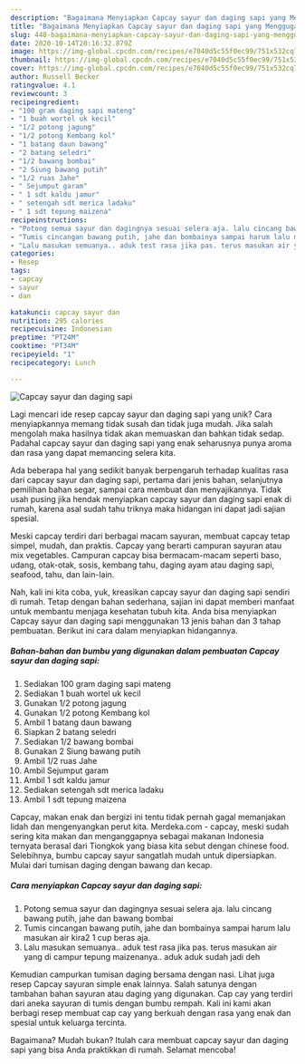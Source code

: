 ```yaml
---
description: "Bagaimana Menyiapkan Capcay sayur dan daging sapi yang Menggugah Selera"
title: "Bagaimana Menyiapkan Capcay sayur dan daging sapi yang Menggugah Selera"
slug: 448-bagaimana-menyiapkan-capcay-sayur-dan-daging-sapi-yang-menggugah-selera
date: 2020-10-14T20:16:32.879Z
image: https://img-global.cpcdn.com/recipes/e7040d5c55f0ec99/751x532cq70/capcay-sayur-dan-daging-sapi-foto-resep-utama.jpg
thumbnail: https://img-global.cpcdn.com/recipes/e7040d5c55f0ec99/751x532cq70/capcay-sayur-dan-daging-sapi-foto-resep-utama.jpg
cover: https://img-global.cpcdn.com/recipes/e7040d5c55f0ec99/751x532cq70/capcay-sayur-dan-daging-sapi-foto-resep-utama.jpg
author: Russell Becker
ratingvalue: 4.1
reviewcount: 3
recipeingredient:
- "100 gram daging sapi mateng"
- "1 buah wortel uk kecil"
- "1/2 potong jagung"
- "1/2 potong Kembang kol"
- "1 batang daun bawang"
- "2 batang seledri"
- "1/2 bawang bombai"
- "2 Siung bawang putih"
- "1/2 ruas Jahe"
- " Sejumput garam"
- " 1 sdt kaldu jamur"
- " setengah sdt merica ladaku"
- " 1 sdt tepung maizena"
recipeinstructions:
- "Potong semua sayur dan dagingnya sesuai selera aja. lalu cincang bawang putih, jahe dan bawang bombai"
- "Tumis cincangan bawang putih, jahe dan bombainya sampai harum lalu masukan air kira2 1 cup beras aja."
- "Lalu masukan semuanya.. aduk test rasa jika pas. terus masukan air yang di campur tepung maizenanya.. aduk aduk sudah jadi deh"
categories:
- Resep
tags:
- capcay
- sayur
- dan

katakunci: capcay sayur dan 
nutrition: 295 calories
recipecuisine: Indonesian
preptime: "PT24M"
cooktime: "PT34M"
recipeyield: "1"
recipecategory: Lunch

---
```



![Capcay sayur dan daging sapi](https://img-global.cpcdn.com/recipes/e7040d5c55f0ec99/751x532cq70/capcay-sayur-dan-daging-sapi-foto-resep-utama.jpg)

Lagi mencari ide resep capcay sayur dan daging sapi yang unik? Cara menyiapkannya memang tidak susah dan tidak juga mudah. Jika salah mengolah maka hasilnya tidak akan memuaskan dan bahkan tidak sedap. Padahal capcay sayur dan daging sapi yang enak seharusnya punya aroma dan rasa yang dapat memancing selera kita.

Ada beberapa hal yang sedikit banyak berpengaruh terhadap kualitas rasa dari capcay sayur dan daging sapi, pertama dari jenis bahan, selanjutnya pemilihan bahan segar, sampai cara membuat dan menyajikannya. Tidak usah pusing jika hendak menyiapkan capcay sayur dan daging sapi enak di rumah, karena asal sudah tahu triknya maka hidangan ini dapat jadi sajian spesial.

Meski capcay terdiri dari berbagai macam sayuran, membuat capcay tetap simpel, mudah, dan praktis. Capcay yang berarti campuran sayuran atau mix vegetables. Campuran capcay bisa bermacam-macam seperti baso, udang, otak-otak, sosis, kembang tahu, daging ayam atau daging sapi, seafood, tahu, dan lain-lain.


Nah, kali ini kita coba, yuk, kreasikan capcay sayur dan daging sapi sendiri di rumah. Tetap dengan bahan sederhana, sajian ini dapat memberi manfaat untuk membantu menjaga kesehatan tubuh kita. Anda bisa menyiapkan Capcay sayur dan daging sapi menggunakan 13 jenis bahan dan 3 tahap pembuatan. Berikut ini cara dalam menyiapkan hidangannya.

<!--inarticleads1-->

##### Bahan-bahan dan bumbu yang digunakan dalam pembuatan Capcay sayur dan daging sapi:

1. Sediakan 100 gram daging sapi mateng
1. Sediakan 1 buah wortel uk kecil
1. Gunakan 1/2 potong jagung
1. Gunakan 1/2 potong Kembang kol
1. Ambil 1 batang daun bawang
1. Siapkan 2 batang seledri
1. Sediakan 1/2 bawang bombai
1. Gunakan 2 Siung bawang putih
1. Ambil 1/2 ruas Jahe
1. Ambil  Sejumput garam
1. Ambil  1 sdt kaldu jamur
1. Sediakan  setengah sdt merica ladaku
1. Ambil  1 sdt tepung maizena


Capcay, makan enak dan bergizi ini tentu tidak pernah gagal memanjakan lidah dan mengenyangkan perut kita. Merdeka.com - capcay, meski sudah sering kita makan dan menganggapnya sebagai makanan Indonesia ternyata berasal dari Tiongkok yang biasa kita sebut dengan chinese food. Selebihnya, bumbu capcay sayur sangatlah mudah untuk dipersiapkan. Mulai dari tumisan daging dengan bawang dan kecap. 

<!--inarticleads2-->

##### Cara menyiapkan Capcay sayur dan daging sapi:

1. Potong semua sayur dan dagingnya sesuai selera aja. lalu cincang bawang putih, jahe dan bawang bombai
1. Tumis cincangan bawang putih, jahe dan bombainya sampai harum lalu masukan air kira2 1 cup beras aja.
1. Lalu masukan semuanya.. aduk test rasa jika pas. terus masukan air yang di campur tepung maizenanya.. aduk aduk sudah jadi deh


Kemudian campurkan tumisan daging bersama dengan nasi. Lihat juga resep Capcay sayuran simple enak lainnya. Salah satunya dengan tambahan bahan sayuran atau daging yang digunakan. Cap cay yang terdiri dari aneka sayuran di tumis dengan bumbu rempah. Kali ini kami akan berbagi resep membuat cap cay yang berkuah dengan rasa yang enak dan spesial untuk keluarga tercinta. 

Bagaimana? Mudah bukan? Itulah cara membuat capcay sayur dan daging sapi yang bisa Anda praktikkan di rumah. Selamat mencoba!

